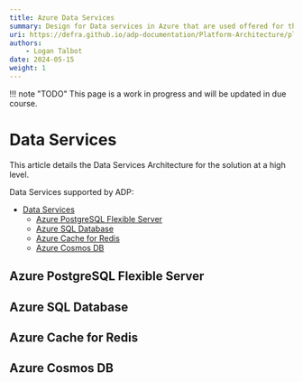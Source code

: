 ```yaml
---
title: Azure Data Services
summary: Design for Data services in Azure that are used offered for the platform.
uri: https://defra.github.io/adp-documentation/Platform-Architecture/platform-azure-services/data-services/
authors:
    - Logan Talbot
date: 2024-05-15
weight: 1
---
```


!!! note "TODO"
    This page is a work in progress and will be updated in due course.

# Data Services

This article details the Data Services Architecture for the solution at a high level.

Data Services supported by ADP:

- [Data Services](#data-services)
  - [Azure PostgreSQL Flexible Server](#azure-postgresql-flexible-server)
  - [Azure SQL Database](#azure-sql-database)
  - [Azure Cache for Redis](#azure-cache-for-redis)
  - [Azure Cosmos DB](#azure-cosmos-db)


## Azure PostgreSQL Flexible Server

## Azure SQL Database 

## Azure Cache for Redis

## Azure Cosmos DB
